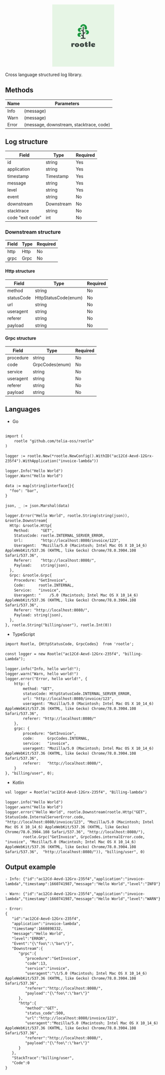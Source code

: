 <p align="center">
  <img src="https://github.com/telia-oss/rootle/blob/main/media/logo.png?raw=true" alt="Rootle"/>
</p>


Cross language structured log library.

## Methods

| Name          | Parameters |
| ------------- | ------------- |
| Info          |(message)  |
| Warn          | (message)  |
| Error         | (message, downstream, stacktrace, code)  |

## Log structure

| Field         | Type          | Required
| ------------- | ------------- | ------------- |
| id            | string        |Yes            |
| application   | string        |Yes            |
| timestamp     | Timestamp     |Yes            |
| message       | string        |Yes            |
| level         | string        |Yes            |
| event         | string        |No             |
| downstream    | Downstream    |No             |
| stacktrace    | string        |No             |
| code "exit code"  | int       |No             |

###  Downstream structure

| Field         | Type          | Required
| ------------- | ------------- | ------------- |
| http          | Http          |No             |
| grpc          | Grpc          |No             |

####  Http structure

| Field         | Type          | Required
| ------------- | ------------- | ------------- |
| method        | string        |No             |
| statusCode    | HttpStatusCode(enum) |No      |
| url           | string        |No             |
| useragent     | string        |No             |
| referer       | string        |No             |
| payload       | string        |No             |

####  Grpc structure

| Field         | Type          | Required
| ------------- | ------------- | ------------- |
| procedure     | string        |No             |
| code          | GrpcCodes(enum) |No           |
| service       | string        |No             |
| useragent     | string        |No             |
| referer       | string        |No             |
| payload       | string        |No             |

## Languages

- Go
```

import (
	rootle "github.com/telia-oss/rootle"
)

logger := rootle.New(*rootle.NewConfig().WithID("ac12Cd-Aevd-12Grx-235f4").WithApplication("invoice-lambda"))

logger.Info("Hello World")
logger.Warn("Hello World")

data := map[string]interface{}{
  "foo": "bar",
}

json, _ := json.Marshal(data)

logger.Error("Hello World", rootle.String(string(json)), &rootle.Downstream{
  Http: &rootle.Http{
    Method:     "GET",
    StatusCode: rootle.INTERNAL_SERVER_ERROR,
    Url:        "http://localhost:8080/invoice/123",
    Useragent:  "Mozilla/5.0 (Macintosh; Intel Mac OS X 10_14_6) AppleWebKit/537.36 (KHTML, like Gecko) Chrome/78.0.3904.108 Safari/537.36",
    Referer:    "http://localhost:8080/",
    Payload:    string(json),
  },
  Grpc: &rootle.Grpc{
    Procedure: "GetInvoice",
    Code:      rootle.INTERNAL,
    Service:   "invoice",
    Useragent: "	/5.0 (Macintosh; Intel Mac OS X 10_14_6) AppleWebKit/537.36 (KHTML, like Gecko) Chrome/78.0.3904.108 Safari/537.36",
    Referer: "http://localhost:8080/",
    Payload: string(json),
  },
}, rootle.String("billing/user"), rootle.Int(0))
```
- TypeScript
```
import Rootle, {HttpStatusCode, GrpcCodes}  from 'rootle';

const logger = new Rootle("ac12Cd-Aevd-12Grx-235f4", "billing-Lambda");

logger.info("Info, hello world!");
logger.warn("Warn, hello world!")
logger.error("Error, hello world!", {
    http: {
        method: "GET",
        statusCode: HttpStatusCode.INTERNAL_SERVER_ERROR,
        url: "http://localhost:8080/invoice/123",
        useragent: "Mozilla/5.0 (Macintosh; Intel Mac OS X 10_14_6) AppleWebKit/537.36 (KHTML, like Gecko) Chrome/78.0.3904.108 Safari/537.36",
        referer: "http://localhost:8080/"
    },
    grpc: {
        procedure: "GetInvoice",
        code:      GrpcCodes.INTERNAL,
        service:   "invoice",
        useragent: "Mozilla/5.0 (Macintosh; Intel Mac OS X 10_14_6) AppleWebKit/537.36 (KHTML, like Gecko) Chrome/78.0.3904.108 Safari/537.36",
        referer:   "http://localhost:8080/",
    }
}, "billing/user", 0);
```
- Kotlin
```
val logger = Rootle("ac12Cd-Aevd-12Grx-235f4", "Billing-lambda")

logger.info("Hello World")
logger.warn("Hello World")
logger.error("Hello World", rootle.Downstream(rootle.Http("GET", StatusCode.InternalServerError.code, "http://localhost:8080/invoice/123", "Mozilla/5.0 (Macintosh; Intel Mac OS X 10_14_6) AppleWebKit/537.36 (KHTML, like Gecko) Chrome/78.0.3904.108 Safari/537.36", "http://localhost:8080/"),
        rootle.Grpc("GetInvoice", GrpcCodes.internalError.code, "invoice", "Mozilla/5.0 (Macintosh; Intel Mac OS X 10_14_6) AppleWebKit/537.36 (KHTML, like Gecko) Chrome/78.0.3904.108 Safari/537.36",  "http://localhost:8080/")), "billing/user", 0)
```
## Output example
```
- Info: {"id":"ac12Cd-Aevd-12Grx-235f4","application":"invoice-lambda","timestamp":1660741987,"message":"Hello World","level":"INFO"}

- Warn: {"id":"ac12Cd-Aevd-12Grx-235f4","application":"invoice-lambda","timestamp":1660741987,"message":"Hello World","level":"WARN"}

- Error: 
{
   "id":"ac12Cd-Aevd-12Grx-235f4",
   "application":"invoice-lambda",
   "timestamp":1660898332,
   "message":"Hello World",
   "level":"ERROR",
   "Event":"{\"foo\":\"bar\"}",
   "Downstream":{
      "grpc":{
         "procedure":"GetInvoice",
         "code":13,
         "service":"invoice",
         "useragent":"\t/5.0 (Macintosh; Intel Mac OS X 10_14_6) AppleWebKit/537.36 (KHTML, like Gecko) Chrome/78.0.3904.108 Safari/537.36",
         "referer":"http://localhost:8080/",
         "payload":"{\"foo\":\"bar\"}"
      },
      "http":{
         "method":"GET",
         "status_code":500,
         "url":"http://localhost:8080/invoice/123",
         "useragent":"Mozilla/5.0 (Macintosh; Intel Mac OS X 10_14_6) AppleWebKit/537.36 (KHTML, like Gecko) Chrome/78.0.3904.108 Safari/537.36",
         "referer":"http://localhost:8080/",
         "payload":"{\"foo\":\"bar\"}"
      }
   },
   "StackTrace":"billing/user",
   "Code":0
}
```
